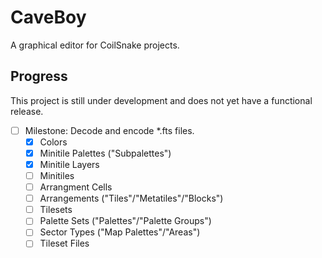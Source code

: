 # CaveBoy

A graphical editor for CoilSnake projects.

## Progress

This project is still under development and does not yet have a functional release.

- [ ] Milestone: Decode and encode \*.fts files.
  - [x] Colors
  - [x] Minitile Palettes ("Subpalettes")
  - [x] Minitile Layers
  - [ ] Minitiles
  - [ ] Arrangment Cells
  - [ ] Arrangements ("Tiles"/"Metatiles"/"Blocks")
  - [ ] Tilesets
  - [ ] Palette Sets ("Palettes"/"Palette Groups")
  - [ ] Sector Types ("Map Palettes"/"Areas")
  - [ ] Tileset Files
